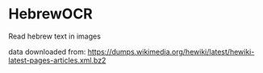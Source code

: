 # HebrewOCR
Read hebrew text in images


data downloaded from: https://dumps.wikimedia.org/hewiki/latest/hewiki-latest-pages-articles.xml.bz2